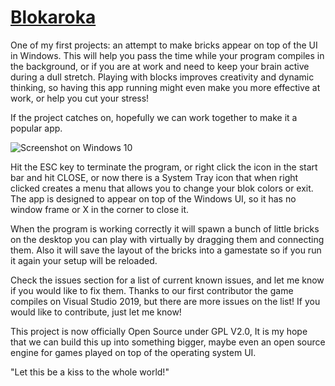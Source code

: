 # [Blokaroka](https://blokaroka.com)
One of my first projects: an attempt to make bricks appear on top of the UI in Windows. This will help you pass the time while your program compiles in the background, or if you are at work and need to keep your brain active during a dull stretch. Playing with blocks improves creativity and dynamic thinking, so having this app running might even make you more effective at work, or help you cut your stress!

If the project catches on, hopefully we can work together to make it a popular app.

![Screenshot on Windows 10](https://raw.githubusercontent.com/michaelplzno/DesktopBricks/master/Blokaroka.PNG)

Hit the ESC key to terminate the program, or right click the icon in the start bar and hit CLOSE, or now there is a System Tray icon that when right clicked creates a menu that allows you to change your blok colors or exit. The app is designed to appear on top of the Windows UI, so it has no window frame or X in the corner to close it. 

When the program is working correctly it will spawn a bunch of little bricks on the desktop you can play with virtually by dragging them and connecting them. Also it will save the layout of the bricks into a gamestate so if you run it again your setup will be reloaded. 

Check the issues section for a list of current known issues, and let me know if you would like to fix them. Thanks to our first contributor the game compiles on Visual Studio 2019, but there are more issues on the list! If you would like to contribute, just let me know!

This project is now officially Open Source under GPL V2.0, It is my hope that we can build this up into something bigger, maybe even an open source engine for games played on top of the operating system UI. 

"Let this be a kiss to the whole world!"

